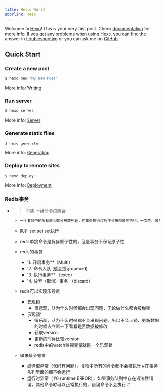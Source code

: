 ```yaml
---
title: Hello World
abbrlink: 3eeb
---
```

Welcome to [Hexo](https://hexo.io/)! This is your very first post. Check [documentation](https://hexo.io/docs/) for more info. If you get any problems when using Hexo, you can find the answer in [troubleshooting](https://hexo.io/docs/troubleshooting.html) or you can ask me on [GitHub](https://github.com/hexojs/hexo/issues).

## Quick Start

### Create a new post

``` bash
$ hexo new "My New Post"
```

More info: [Writing](https://hexo.io/docs/writing.html)

### Run server

``` bash
$ hexo server
```

More info: [Server](https://hexo.io/docs/server.html)

### Generate static files

``` bash
$ hexo generate
```

More info: [Generating](https://hexo.io/docs/generating.html)

### Deploy to remote sites

``` bash
$ hexo deploy
```

More info: [Deployment](https://hexo.io/docs/one-command-deployment.html)



###	Redis事务

- > ​	本质 一组命令的集合

  - ```bash
    一个事务中的所有命令都会被数列话，在事务执行过程中会按照顺序执行，一次性、顺序性、排他性
    ```

  - 队列 set set set执行

  - redis单挑命令是保存原子性的，但是事务不保证原子性

  - redis的事务

    - \1. 开启事务**（Multi）
    - \2. 命令入队 (他会提示queued)
    - \3. 执行事务** （exec）
    - \4. 放弃（取消）事务 （discard）

  - redis可以实现乐观锁

    - 悲观锁
      - 很悲观，认为什么时候都会出现问题，无论做什么都会被枷锁
    - 乐观锁‘
      - 很乐观，认为什么时候都不会出现问题，所以不会上锁，更新数据的时候去判断一下看看是否数据被修改
      - 获取version
      - 更新的时候比较version
      - redis中的watch监视变量就是一个乐观锁

  - 如果命令有错

    - 编译型异常（代码有问题），食物中所有的命令都不会被执行 #在事务队列里面的都不会运行
    - 运行时异常（1/0  runtime ERROR），如果事务队列中存在语法性错误，其他命令时可以正常执行的，错误命令不会执行 #